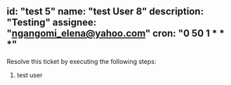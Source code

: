 id: "test 5"
name: "test User 8"
description: "Testing"
assignee: "ngangomi_elena@yahoo.com"
cron: "0 50 1 * * *"
---

Resolve this ticket by executing the following steps:
1. test user

